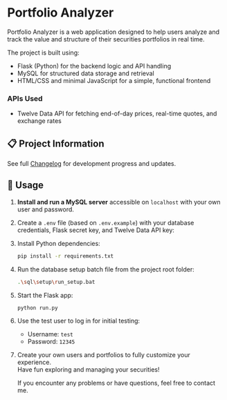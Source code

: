 # Portfolio Analyzer  
Portfolio Analyzer is a web application designed to help users analyze and track the value and structure of their securities portfolios in real time.

The project is built using:

- Flask (Python) for the backend logic and API handling  
- MySQL for structured data storage and retrieval  
- HTML/CSS and minimal JavaScript for a simple, functional frontend  

### APIs Used

- Twelve Data API for fetching end-of-day prices, real-time quotes, and exchange rates

## 📋 Project Information

See full [Changelog](CHANGELOG.md) for development progress and updates.

## 🚀 Usage

1. **Install and run a MySQL server** accessible on `localhost` with your own user and password.

2. Create a `.env` file (based on `.env.example`) with your database credentials, Flask secret key, and Twelve Data API key:

3. Install Python dependencies:

    ```bash
    pip install -r requirements.txt
    ```

4. Run the database setup batch file from the project root folder:

    ```bash
    .\sql\setup\run_setup.bat
    ```

5. Start the Flask app:

    ```bash
    python run.py
    ```

6. Use the test user to log in for initial testing:

    - Username: `test`  
    - Password: `12345`

7. Create your own users and portfolios to fully customize your experience.  
   Have fun exploring and managing your securities!

   If you encounter any problems or have questions, feel free to contact me.
